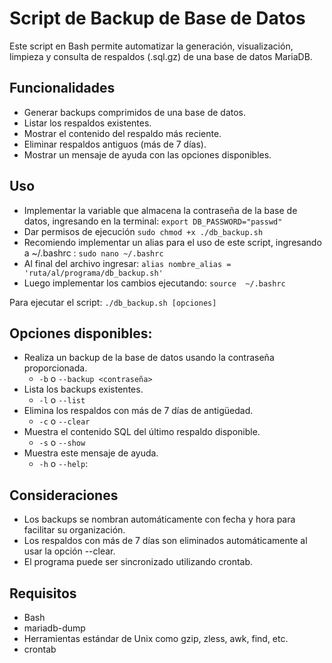 # Script de Backup de Base de Datos

Este script en Bash permite automatizar la generación, visualización, limpieza y consulta de respaldos (.sql.gz) de una base de datos MariaDB.

## Funcionalidades
- Generar backups comprimidos de una base de datos.
- Listar los respaldos existentes.
- Mostrar el contenido del respaldo más reciente.
- Eliminar respaldos antiguos (más de 7 días).
- Mostrar un mensaje de ayuda con las opciones disponibles.


## Uso
- Implementar la variable que almacena la contraseña de la base de datos, ingresando en la terminal: `export DB_PASSWORD="passwd"`
- Dar permisos de ejecución `sudo chmod +x ./db_backup.sh`
- Recomiendo implementar un alias para el uso de este script, ingresando a ~/.bashrc :
`sudo nano ~/.bashrc`
- Al final del archivo ingresar:
`alias nombre_alias = 'ruta/al/programa/db_backup.sh'`
- Luego implementar los cambios ejecutando:
`source  ~/.bashrc`

Para ejecutar el script:
`./db_backup.sh [opciones]`

## Opciones disponibles:
- Realiza un backup de la base de datos usando la contraseña proporcionada.
    - `-b` o `--backup <contraseña>`
- Lista los backups existentes.
    - `-l` o `--list`
- Elimina los respaldos con más de 7 días de antigüedad.
    - `-c` o `--clear`
- Muestra el contenido SQL del último respaldo disponible.
    - `-s` o `--show`
- Muestra este mensaje de ayuda.
    - `-h` o `--help`: 


## Consideraciones
- Los backups se nombran automáticamente con fecha y hora para facilitar su organización.
- Los respaldos con más de 7 días son eliminados automáticamente al usar la opción --clear.
- El programa puede ser sincronizado utilizando crontab.

## Requisitos
- Bash
- mariadb-dump
- Herramientas estándar de Unix como gzip, zless, awk, find, etc.
- crontab
